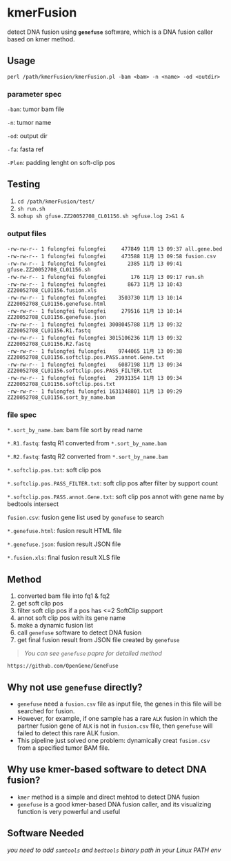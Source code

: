 # kmerFusion
detect DNA fusion using **`genefuse`** software, which is a DNA fusion caller based on kmer method.

## Usage
`perl /path/kmerFusion/kmerFusion.pl -bam <bam> -n <name> -od <outdir>`

### parameter spec

`-bam`: tumor bam file

`-n`: tumor name

`-od`: output dir

`-fa`: fasta ref

`-Plen`: padding lenght on soft-clip pos

## Testing
1. `cd /path/kmerFusion/test/`
2. `sh run.sh`
3. `nohup sh gfuse.ZZ20052708_CL01156.sh >gfuse.log 2>&1 &`

### output files
```
-rw-rw-r-- 1 fulongfei fulongfei     477849 11月 13 09:37 all.gene.bed
-rw-rw-r-- 1 fulongfei fulongfei     473588 11月 13 09:58 fusion.csv
-rw-rw-r-- 1 fulongfei fulongfei       2385 11月 13 09:41 gfuse.ZZ20052708_CL01156.sh
-rw-rw-r-- 1 fulongfei fulongfei        176 11月 13 09:17 run.sh
-rw-rw-r-- 1 fulongfei fulongfei       8673 11月 13 10:43 ZZ20052708_CL01156.fusion.xls
-rw-rw-r-- 1 fulongfei fulongfei    3503730 11月 13 10:14 ZZ20052708_CL01156.genefuse.html
-rw-rw-r-- 1 fulongfei fulongfei     279516 11月 13 10:14 ZZ20052708_CL01156.genefuse.json
-rw-rw-r-- 1 fulongfei fulongfei 3008045788 11月 13 09:32 ZZ20052708_CL01156.R1.fastq
-rw-rw-r-- 1 fulongfei fulongfei 3015106236 11月 13 09:32 ZZ20052708_CL01156.R2.fastq
-rw-rw-r-- 1 fulongfei fulongfei    9744065 11月 13 09:38 ZZ20052708_CL01156.softclip.pos.PASS.annot.Gene.txt
-rw-rw-r-- 1 fulongfei fulongfei    6087198 11月 13 09:34 ZZ20052708_CL01156.softclip.pos.PASS_FILTER.txt
-rw-rw-r-- 1 fulongfei fulongfei   29931354 11月 13 09:34 ZZ20052708_CL01156.softclip.pos.txt
-rw-rw-r-- 1 fulongfei fulongfei 1631348801 11月 13 09:29 ZZ20052708_CL01156.sort_by_name.bam
```

### file spec

`*.sort_by_name.bam`: bam file sort by read name

`*.R1.fastq`: fastq R1 converted from `*.sort_by_name.bam`

`*.R2.fastq`: fastq R2 converted from `*.sort_by_name.bam`

`*.softclip.pos.txt`: soft clip pos

`*.softclip.pos.PASS_FILTER.txt`: soft clip pos after filter by support count

`*.softclip.pos.PASS.annot.Gene.txt`: soft clip pos annot with gene name by bedtools intersect

`fusion.csv`: fusion gene list used by `genefuse` to search

`*.genefuse.html`: fusion result HTML file

`*.genefuse.json`: fusion result JSON file

`*.fusion.xls`: final fusion result XLS file

## Method
1. converted bam file into fq1 & fq2
2. get soft clip pos
3. filter soft clip pos if a pos has <=2 SoftClip support
4. annot soft clip pos with its gene name
5. make a dynamic fusion list
6. call `genefuse` software to detect DNA fusion
7. get final fusion result from JSON file created by `genefuse`

> *You can see `genefuse` papre for detailed method*

`https://github.com/OpenGene/GeneFuse`

## Why not use `genefuse` directly?
* `genefuse` need a `fusion.csv` file as input file, the genes in this file will be searched for fusion. 
* However, for example, if one sample has a rare `ALK` fusion in which the partner fusion gene of `ALK` is not in `fusion.csv` file, then `genefuse` will failed to detect this rare ALK fusion. 
* This pipeline just solved one problem: dynamically creat `fusion.csv` from a specified tumor BAM file.


## Why use kmer-based software to detect DNA fusion?
* `kmer` method is a simple and direct mehtod to detect DNA fusion
* `genefuse` is a good kmer-based DNA fusion caller, and its visualizing function is very powerful and useful

## Software Needed
*you need to add `samtools` and `bedtools` binary path in your Linux PATH env*


